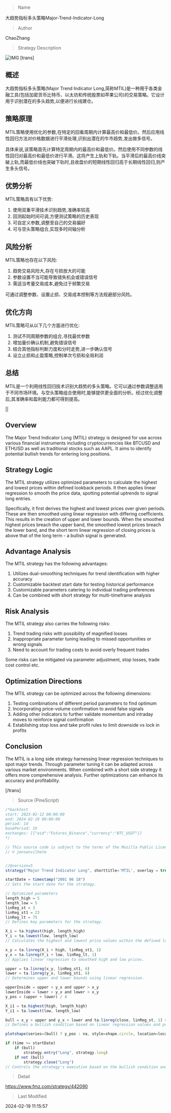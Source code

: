 
> Name

大趋势指标多头策略Major-Trend-Indicator-Long

> Author

ChaoZhang

> Strategy Description

![IMG](https://www.fmz.com/upload/asset/b8483df4023645aa48.png)
[trans]
## 概述

大趋势指标多头策略(Major Trend Indicator Long,简称MTIL)是一种用于各类金融工具(包括加密货币比特币、以太坊和传统股票如苹果公司)的交易策略。它设计用于识别潜在的多头趋势,以便进行长线建仓。

## 策略原理

MTIL策略使用优化的参数,在特定的回看周期内计算最高价和最低价。然后应用线性回归方法对价格数据进行平滑处理,识别出潜在的牛市趋势,发出做多信号。

具体来说,该策略首先计算特定周期内的最高价和最低价。然后使用不同参数的线性回归对最高价和最低价进行平滑。这将产生上轨和下轨。当平滑后的最高价线突破上轨,而最低价线也突破下轨时,且收盘价的短期线性回归高于长期线性回归,则产生多头信号。

## 优势分析

MTIL策略具有以下优势:

1. 使用双重平滑技术识别趋势,准确率较高
2. 回测起始时间可调,方便测试策略的历史表现
3. 可自定义参数,调整至自己的交易偏好
4. 可与空头策略组合,实现多时间轴分析

## 风险分析  

MTIL策略也存在以下风险:  

1. 趋势交易风险大,存在亏损放大的可能
2. 参数设置不当可能导致错失机会或错误信号
3. 需适当考量交易成本,避免过于频繁交易

可通过调整参数、设置止损、交易成本控制等方法规避部分风险。

## 优化方向

MTIL策略可从以下几个方面进行优化:

1. 测试不同周期参数的组合,寻找最优参数
2. 增加量价确认机制,避免错误信号
3. 结合其他指标判断力度和分时走势,进一步确认信号
4. 设立止损和止盈策略,控制单次亏损和全局利润

## 总结

MTIL是一个利用线性回归技术识别大趋势的多头策略。它可以通过参数调整适用于不同市场环境。与空头策略组合使用时,能够提供更全面的分析。经过优化调整后,其准确率和盈利能力都可得到提高。

||

## Overview 

The Major Trend Indicator Long (MTIL) strategy is designed for use across various financial instruments including cryptocurrencies like BTCUSD and ETHUSD as well as traditional stocks such as AAPL. It aims to identify potential bullish trends for entering long positions.  

## Strategy Logic

The MTIL strategy utilizes optimized parameters to calculate the highest and lowest prices within defined lookback periods. It then applies linear regression to smooth the price data, spotting potential uptrends to signal long entries.  

Specifically, it first derives the highest and lowest prices over given periods. These are then smoothed using linear regression with differing coefficients. This results in the creation of upper and lower bounds. When the smoothed highest prices breach the upper band, the smoothed lowest prices breach the lower band, and the short term linear regression of closing prices is above that of the long term - a bullish signal is generated.

## Advantage Analysis

The MTIL strategy has the following advantages:

1. Utilizes dual-smoothing techniques for trend identification with higher accuracy
2. Customizable backtest start date for testing historical performance  
3. Customizable parameters catering to individual trading preferences
4. Can be combined with short strategy for multi-timeframe analysis

## Risk Analysis

The MTIL strategy also carries the following risks:  

1. Trend trading risks with possibility of magnified losses  
2. Inappropriate parameter tuning leading to missed opportunities or wrong signals
3. Need to account for trading costs to avoid overly frequent trades  

Some risks can be mitigated via parameter adjustment, stop losses, trade cost control etc.

## Optimization Directions  

The MTIL strategy can be optimized across the following dimensions:  

1. Testing combinations of different period parameters to find optimum
2. Incorporating price-volume confirmation to avoid false signals  
3. Adding other indicators to further validate momentum and intraday moves to reinforce signal confirmation   
4. Establishing stop loss and take profit rules to limit downside vs lock in profits  

## Conclusion  

The MTIL is a long side strategy harnessing linear regression techniques to spot major trends. Through parameter tuning it can be adapted across various market environments. When combined with a short side strategy it offers more comprehensive analysis. Further optimizations can enhance its accuracy and profitability.

[/trans]



> Source (PineScript)

``` javascript
/*backtest
start: 2023-02-12 00:00:00
end: 2024-02-18 00:00:00
period: 1d
basePeriod: 1h
exchanges: [{"eid":"Futures_Binance","currency":"BTC_USDT"}]
*/

// This source code is subject to the terms of the Mozilla Public License 2.0 at https://mozilla.org/MPL/2.0/
// © jensenvilhelm


//@version=5
strategy("Major Trend Indicator Long", shorttitle='MTIL', overlay = true)

startDate = timestamp("2001 06 18")
// Sets the start date for the strategy.

// Optimized parameters
length_high = 5
length_low = 5
linReg_st = 3
linReg_st1 = 23
linReg_lt = 75
// Defines key parameters for the strategy.

X_i = ta.highest(high, length_high)
Y_i = ta.lowest(low, length_low)
// Calculates the highest and lowest price values within the defined lookback periods.

x_y = ta.linreg(X_i + high, linReg_st1, 1)
y_x = ta.linreg(Y_i + low, linReg_lt, 1)
// Applies linear regression to smoothed high and low prices.

upper = ta.linreg(x_y, linReg_st1, 6)
lower = ta.linreg(y_x, linReg_st1, 6)
// Determines upper and lower bounds using linear regression.

upperInside = upper < y_x and upper > x_y
lowerInside = lower > y_x and lower < x_y
y_pos = (upper + lower) / 4

X_i1 = ta.highest(high, length_high)
Y_i1 = ta.lowest(low, length_low)

bull = x_y > upper and y_x > lower and ta.linreg(close, linReg_st, 1) > ta.linreg(close, linReg_lt, 5)
// Defines a bullish condition based on linear regression values and price bounds.

plotshape(series=(bull) ? y_pos : na, style=shape.circle, location=location.absolute, color=color.rgb(41, 3, 255, 40), size=size.tiny)

if (time >= startDate)
    if (bull)
        strategy.entry("Long", strategy.long)
    if not (bull)
        strategy.close("Long")
// Controls the strategy's execution based on the bullish condition and the start date.

```

> Detail

https://www.fmz.com/strategy/442090

> Last Modified

2024-02-19 11:15:57
